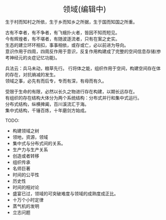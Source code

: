 <center><font size=5>领域(编辑中)</font></center>

生于村而知村之所依，生于乡而知乡之所据，生于国而知国之所重。<br/>

古有不幸者，有不争者，有飞蛾扑火者，皆因不知而短见。<br/>
今有辉煌者，有不堪者，有随波逐流者，只有在案之史实。<br/>
生态的建立环环相扣，事事相依，或存或亡，必以前进为导向。<br/>
意识作用于四周，四周反作用于意识，反复作用构建成了完整的空间信息存储(参考神经元的炎症记忆功能)。<br/>

兵法云：兵马未动，粮草先行。
行将体之能，组织作用于空间，构建空间存在体的存在，对抗熵减的发生。<br/>
领域之事，必先有而后专，专而有深，有母而有久。<br/>

受限于生命的有限，必然以长久之物进行存在构建，以期长远存在。<br/>
有组织的存在结构大体分为两个系统结构：分布式并行和集中式运行。<br/>
分布式结构，纵横捭阖，百川溪流汇于海。<br/>
集中式结构，千锤百炼，十年磨剑方始成。<br/>

TODO: 
* 构建领域之树
* 领地，资源，领域
* 集中式与分布式间的关系。
* 生产力与生产关系
* 创造或者转移
* 组织传承
* 名师巨著
* 时间的公平性
* 历史性
* 时间的相对论
* 盛宴已过，领域的可突破难度与领域的成熟度成正比。
* 十万个小时定律
* 蒸气机的发明
* 立志问题

